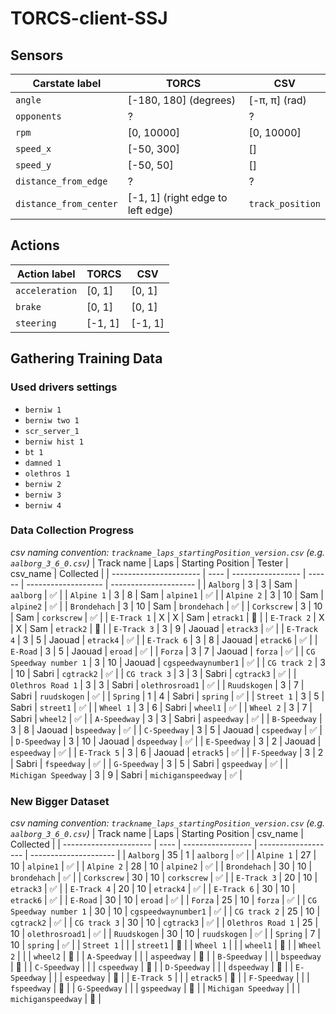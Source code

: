 # TORCS-client-SSJ

## Sensors
| Carstate label         | TORCS                             | CSV              |
| ---------------------- | --------------------------------- | ---------------- |
| `angle`                | [-180, 180] (degrees)             | [-π, π] (rad)    |
| `opponents`            | ?                                 | ?                |
| `rpm`                  | [0, 10000]                        | [0, 10000]       |
| `speed_x`              | [-50, 300]                        | []               |
| `speed_y`              | [-50, 50]                         | []               |
| `distance_from_edge`   | ?                                 | ?                |
| `distance_from_center` | [-1, 1] (right edge to left edge) | `track_position` |

## Actions
| Action label   | TORCS   | CSV     |
| -------------- | ------- | ------- |
| `acceleration` | [0, 1]  | [0, 1]  |
| `brake`        | [0, 1]  | [0, 1]  |
| `steering`     | [-1, 1] | [-1, 1] |

## Gathering Training Data
### Used drivers settings
- `berniw 1`
- `berniw two 1`
- `scr_server_1`
- `berniw hist 1`
- `bt 1`
- `damned 1`
- `olethros 1`
- `berniw 2`
- `berniw 3`
- `berniw 4`

### Data Collection Progress
*csv naming convention: `trackname_laps_startingPosition_version.csv` (e.g. `aalborg_3_6_0.csv`)*
| Track name             | Laps | Starting Position | Tester | csv_name            | Collected             |
| ---------------------- | ---- | ----------------- | ------ | ------------------- | --------------------- |
| `Aalborg`              | 3    | 3                 | Sam    | `aalborg`           | :white_check_mark:    |
| `Alpine 1`             | 3    | 8                 | Sam    | `alpine1`           | :white_check_mark:    |
| `Alpine 2`             | 3    | 10                | Sam    | `alpine2`           | :white_check_mark:    |
| `Brondehach`           | 3    | 10                | Sam    | `brondehach`        | :white_check_mark:    |
| `Corkscrew`            | 3    | 10                | Sam    | `corkscrew`         | :white_check_mark:    |
| `E-Track 1`            | X    | X                 | Sam    | `etrack1`           | :black_square_button: |
| `E-Track 2`            | X    | X                 | Sam    | `etrack2`           | :black_square_button: |
| `E-Track 3`            | 3    | 9                 | Jaouad | `etrack3`           | :white_check_mark:    |
| `E-Track 4`            | 3    | 5                 | Jaouad | `etrack4`           | :white_check_mark:    |
| `E-Track 6`            | 3    | 8                 | Jaouad | `etrack6`           | :white_check_mark:    |
| `E-Road`               | 3    | 5                 | Jaouad | `eroad`             | :white_check_mark:    |
| `Forza`                | 3    | 7                 | Jaouad | `forza`             | :white_check_mark:    |
| `CG Speedway number 1` | 3    | 10                | Jaouad | `cgspeedwaynumber1` | :white_check_mark:    |
| `CG track 2`           | 3    | 10                | Sabri  | `cgtrack2`          | :white_check_mark:    |
| `CG track 3`           | 3    | 3                 | Sabri  | `cgtrack3`          | :white_check_mark:    |
| `Olethros Road 1`      | 3    | 3                 | Sabri  | `olethrosroad1`     | :white_check_mark:    |
| `Ruudskogen`           | 3    | 7                 | Sabri  | `ruudskogen`        | :white_check_mark:    |
| `Spring`               | 1    | 4                 | Sabri  | `spring`            | :white_check_mark:    |
| `Street 1`             | 3    | 5                 | Sabri  | `street1`           | :white_check_mark:    |
| `Wheel 1`              | 3    | 6                 | Sabri  | `wheel1`            | :white_check_mark:    |
| `Wheel 2`              | 3    | 7                 | Sabri  | `wheel2`            | :white_check_mark:    |
| `A-Speedway`           | 3    | 3                 | Sabri  | `aspeedway`         | :white_check_mark:    |
| `B-Speedway`           | 3    | 8                 | Jaouad | `bspeedway`         | :white_check_mark:    |
| `C-Speedway`           | 3    | 5                 | Jaouad | `cspeedway`         | :white_check_mark:    |
| `D-Speedway`           | 3    | 10                | Jaouad | `dspeedway`         | :white_check_mark:    |
| `E-Speedway`           | 3    | 2                 | Jaouad | `espeedway`         | :white_check_mark:    |
| `E-Track 5`            | 3    | 6                 | Jaouad | `etrack5`           | :white_check_mark:    |
| `F-Speedway`           | 3    | 2                 | Sabri  | `fspeedway`         | :white_check_mark:    |
| `G-Speedway`           | 3    | 5                 | Sabri  | `gspeedway`         | :white_check_mark:    |
| `Michigan Speedway`    | 3    | 9                 | Sabri  | `michiganspeedway`  | :white_check_mark:    |



### New Bigger Dataset
*csv naming convention: `trackname_laps_startingPosition_version.csv` (e.g. `aalborg_3_6_0.csv`)*
| Track name             | Laps | Starting Position | csv_name            | Collected             |
| ---------------------- | ---- | ----------------- | ------------------- | --------------------- |
| `Aalborg`              | 35   | 1                 | `aalborg`           | :white_check_mark:    |
| `Alpine 1`             | 27   | 10                | `alpine1`           | :white_check_mark:    |
| `Alpine 2`             | 28   | 10                | `alpine2`           | :white_check_mark:    |
| `Brondehach`           | 30   | 10                | `brondehach`        | :white_check_mark:    |
| `Corkscrew`            | 30   | 10                | `corkscrew`         | :white_check_mark:    |
| `E-Track 3`            | 20   | 10                | `etrack3`           | :white_check_mark:    |
| `E-Track 4`            | 20   | 10                | `etrack4`           | :white_check_mark:    |
| `E-Track 6`            | 30   | 10                | `etrack6`           | :white_check_mark:    |
| `E-Road`               | 30   | 10                | `eroad`             | :white_check_mark:    |
| `Forza`                | 25   | 10                | `forza`             | :white_check_mark:    |
| `CG Speedway number 1` | 30   | 10                | `cgspeedwaynumber1` | :white_check_mark:    |
| `CG track 2`           | 25   | 10                | `cgtrack2`          | :white_check_mark:    |
| `CG track 3`           | 30   | 10                | `cgtrack3`          | :white_check_mark:    |
| `Olethros Road 1`      | 25   | 10                | `olethrosroad1`     | :white_check_mark:    |
| `Ruudskogen`           | 30   | 10                | `ruudskogen`        | :white_check_mark:    |
| `Spring`               | 7    | 10                | `spring`            | :white_check_mark:    |
| `Street 1`             |      |                   | `street1`           | :black_square_button: |
| `Wheel 1`              |      |                   | `wheel1`            | :black_square_button: |
| `Wheel 2`              |      |                   | `wheel2`            | :black_square_button: |
| `A-Speedway`           |      |                   | `aspeedway`         | :black_square_button: |
| `B-Speedway`           |      |                   | `bspeedway`         | :black_square_button: |
| `C-Speedway`           |      |                   | `cspeedway`         | :black_square_button: |
| `D-Speedway`           |      |                   | `dspeedway`         | :black_square_button: |
| `E-Speedway`           |      |                   | `espeedway`         | :black_square_button: |
| `E-Track 5`            |      |                   | `etrack5`           | :black_square_button: |
| `F-Speedway`           |      |                   | `fspeedway`         | :black_square_button: |
| `G-Speedway`           |      |                   | `gspeedway`         | :black_square_button: |
| `Michigan Speedway`    |      |                   | `michiganspeedway`  | :black_square_button: |
